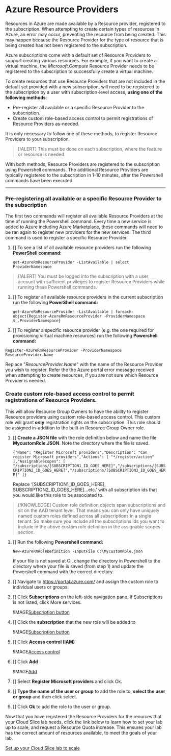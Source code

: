 # Azure Resource Providers      

Resources in Azure are made available by a Resource provider, registered to the subscription. When attempting to create certain types of resources in Azure, an error may occur, preventing the resource from being created. This may happen because the Resource Provider for the type of resource that is being created has not been registered to the subscription. 

Azure subscriptions come with a default set of Resource Providers to support creating various resources. For example, if you want to create a virtual machine, the *Microsoft.Compute* Resource Provider needs to be registered to the subscription to successfully create a virtual machine. 

To create resources that use Resource Providers that are not included in the default set provided with a new subscription, will need to be registered to the subscription by a user with subscription-level access, **using one of the following methods**:

- Pre-register all available or a specific Resource Provider to the subscription.
- Create custom role-based access control to permit registrations of Resource Providers as-needed.

It is only necessary to follow one of these methods, to register Resource Providers to your subscription.

> [!ALERT] This must be done on each subscription, where the feature or resource is needed. 

With both methods, Resource Providers are registered to the subscription using  Powershell commands. The additional Resource Providers are typically registered to the subscription in 1-10 minutes, after the Powershell commands have been executed.

---
### Pre-registering all available or a specific Resource Provider to the subscription 

The first two commands will register all available Resource Providers at the time of running the Powershell command. Every time a new service is added to Azure including Azure Marketplace, these commands will need to be ran again to register new providers for the new services. The third command is used to register a specific Resource Provider. 

1. [] To see a list of all available resource providers run the following **PowerShell command:** 

   `get-AzureRmResourceProvider -ListAvailable | select ProviderNamespace`

> [!ALERT] You must be logged into the subscription with a user account with sufficient privileges to register Resource Providers while running these Powershell commands.

1. [] To register all available resource providers in the current subscription run the following **PowerShell command:**

   `get-AzureRmResourceProvider -ListAvailable | foreach-object{Register-AzureRmResourceProvider -ProviderNamespace $_.ProviderNamespace}`

1. [] To register a specific resource provider (e.g. the one required for provisioning virtual machine resources) run the following **Powershell command:**

`Register-AzureRmResourceProvider -ProviderNamespace ResourceProvider.Name`

Replace "*ResourceProvider.Name*" with the name of the Resource Provider you wish to register. Refer the the Azure portal error message received when attempting to create resources, if you are not sure which Resource Provider is needed.

### Create custom role-based access control to permit registrations of  Resource Providers.

This will allow Resource Group Owners to have the ability to register Resource providers using custom role-based access control. This custom role will grant **only** registration rights on the subscription. This role should be assigned in-addition to the built-in Resource Group Owner role.

1. [] **Create a JSON file** with the role definition below and name the file **MycustomRole.JSON**. Note the directory where the file is saved. 

   `{"Name": "Register Microsoft providers","Description": "Can register Microsoft providers","Actions": [ "*/register/action" ],"AssignableScopes": [ "/subscriptions/[SUBSCRIPTION1_ID_GOES_HERE]","/subscriptions/[SUBSCRIPTION2_ID_GOES_HERE]","/subscriptions/[SUBSCRIPTION3_ID_GOES_HERE]" ]}`

   Replace ‘[SUBSCRIPTION1_ID_GOES_HERE], SUBSCRIPTION2_ID_GOES_HERE]…etc.’ with all subscription ids that you would like this role to be associated to.

> [!KNOWLEDGE] Custom role definition objects span subscriptions and sit on the AAD tenant level. That means you can only have uniquely named custom roles defined across all subscriptions in a single tenant. So make sure you include all the subscriptions ids you want to include in the above custom role definition in the assignable scopes section.

1. [] Run the following **Powershell command:** 

   `New-AzureRmRoleDefinition -InputFile C:\MycustomRole.json`

   If your file is not saved at C:\, change the directory in Powershell to the directory where your file is saved (from step 1) and update the Powershell command with the correct directory.

1. [] Navigate to https://portal.azure.com/ and assign the custom role to individual users or groups.

1. [] Click **Subscriptions** on the left-side navigation pane. If Subscriptions is not listed, click More services. 

     !IMAGE[Subscription button](images/resource-providers-subscriptions-button.png)

1. [] Click the **subscription** that the new role will be added to

   !IMAGE[Subscription button](images/resource-providers-subscriptions-to-add.png)

1. [] Click **Access control (IAM)**

   !IMAGE[Access control](images/resource-providers-Access-control.png)

1. [] Click **Add**

     !IMAGE[Add](images/resource-providers-subscriptions-add.png)

1. [] Select **Register Microsoft providers** and click Ok.

1. [] **Type the name of the user or group** to add the role to, **select the user or group** and then click select.

1. [] Click **Ok** to add the role to the user or group. 

Now that you have registered the Resource Providers for the reources that your Cloud Slice lab needs, click the link below to learn how to set your lab up to scale, and request a Resource Quota increase. This ensures your lab has the correct amount of resources available, to meet the goals of your lab. 

[Set up your Cloud Slice lab to scale](scale.md)
